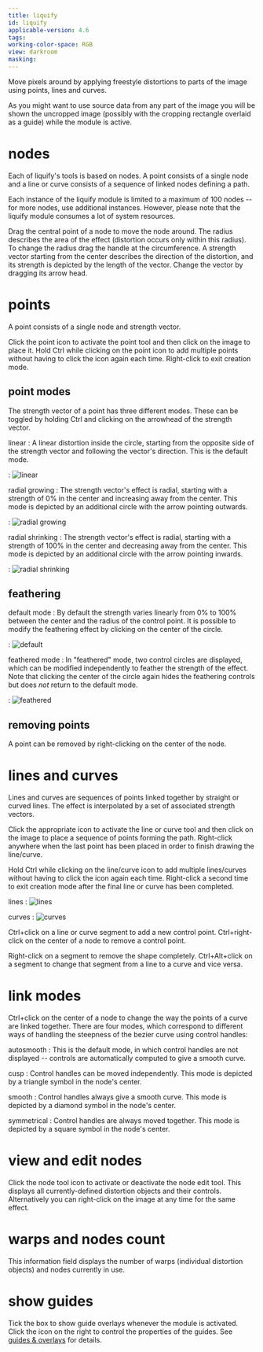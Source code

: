 ```yaml
---
title: liquify
id: liquify
applicable-version: 4.6
tags:
working-color-space: RGB
view: darkroom
masking:
---
```


Move pixels around by applying freestyle distortions to parts of the image using points, lines and curves.

As you might want to use source data from any part of the image you will be shown the uncropped image (possibly with the cropping rectangle overlaid as a guide) while the module is active.

# nodes

Each of liquify's tools is based on nodes. A point consists of a single node and a line or curve consists of a sequence of linked nodes defining a path.

Each instance of the liquify module is limited to a maximum of 100 nodes -- for more nodes, use additional instances. However, please note that the liquify module consumes a lot of system resources.

Drag the central point of a node to move the node around. The radius describes the area of the effect (distortion occurs only within this radius). To change the radius drag the handle at the circumference. A strength vector starting from the center describes the direction of the distortion, and its strength is depicted by the length of the vector. Change the vector by dragging its arrow head.

# points

A point consists of a single node and strength vector.

Click the point icon to activate the point tool and then click on the image to place it. Hold Ctrl while clicking on the point icon to add multiple points without having to click the icon again each time. Right-click to exit creation mode.

## point modes

The strength vector of a point has three different modes. These can be toggled by holding Ctrl and clicking on the arrowhead of the strength vector.

linear
: A linear distortion inside the circle, starting from the opposite side of the strength vector and following the vector's direction. This is the default mode.

: ![linear](./liquify/liquify_ex1.png#w33)

radial growing
: The strength vector's effect is radial, starting with a strength of 0% in the center and increasing away from the center. This mode is depicted by an additional circle with the arrow pointing outwards.

: ![radial growing](./liquify/liquify_ex4.png#w33)

radial shrinking
: The strength vector's effect is radial, starting with a strength of 100% in the center and decreasing away from the center. This mode is depicted by an additional circle with the arrow pointing inwards.

: ![radial shrinking](./liquify/liquify_ex3.png#w33)

## feathering

default mode
: By default the strength varies linearly from 0% to 100% between the center and the radius of the control point. It is possible to modify the feathering effect by clicking on the center of the circle.

: ![default](./liquify/liquify_ex1.png#w33)

feathered mode
: In "feathered" mode, two control circles are displayed, which can be modified independently to feather the strength of the effect. Note that clicking the center of the circle again hides the feathering controls but does _not_ return to the default mode.

: ![feathered](./liquify/liquify_ex2.png#w33)

## removing points

A point can be removed by right-clicking on the center of the node.

# lines and curves

Lines and curves are sequences of points linked together by straight or curved lines. The effect is interpolated by a set of associated strength vectors.

Click the appropriate icon to activate the line or curve tool and then click on the image to place a sequence of points forming the path. Right-click anywhere when the last point has been placed in order to finish drawing the line/curve.

Hold Ctrl while clicking on the line/curve icon to add multiple lines/curves without having to click the icon again each time. Right-click a second time to exit creation mode after the final line or curve has been completed.

lines
: ![lines](./liquify/liquify_ex5.png#w50)

curves
: ![curves](./liquify/liquify_ex6.png#w50)

Ctrl+click on a line or curve segment to add a new control point. Ctrl+right-click on the center of a node to remove a control point.

Right-click on a segment to remove the shape completely. Ctrl+Alt+click on a segment to change that segment from a line to a curve and vice versa.

# link modes

Ctrl+click on the center of a node to change the way the points of a curve are linked together. There are four modes, which correspond to different ways of handling the steepness of the bezier curve using control handles:

autosmooth
: This is the default mode, in which control handles are not displayed -- controls are automatically computed to give a smooth curve.

cusp
: Control handles can be moved independently. This mode is depicted by a triangle symbol in the node's center.

smooth
: Control handles always give a smooth curve. This mode is depicted by a diamond symbol in the node's center.

symmetrical
: Control handles are always moved together. This mode is depicted by a square symbol in the node's center.

# view and edit nodes

Click the node tool icon to activate or deactivate the node edit tool. This displays all currently-defined distortion objects and their controls. Alternatively you can right-click on the image at any time for the same effect.

# warps and nodes count

This information field displays the number of warps (individual distortion objects) and nodes currently in use.

# show guides

Tick the box to show guide overlays whenever the module is activated. Click the icon on the right to control the properties of the guides. See [guides & overlays](../utility-modules/darkroom/guides-overlays.md) for details.
